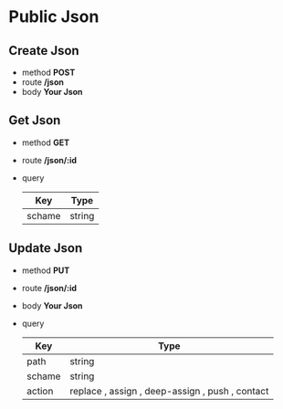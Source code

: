 # Public Json

## Create Json
  - method **POST**
  - route **/json**
  - body **Your Json**

## Get Json
  - method **GET**
  - route **/json/:id**
  - query 

    | Key         | Type        |
    | ----------- | ----------- |
    | schame      | string      |
 
## Update Json
  - method **PUT**
  - route **/json/:id**
  - body **Your Json**
  - query 

    | Key         | Type                                              |
    | ----------- | ------------------------------------------------- |
    | path        | string                                            |
    | schame      | string                                            |
    | action      | replace , assign , deep-assign , push , contact   |
 

